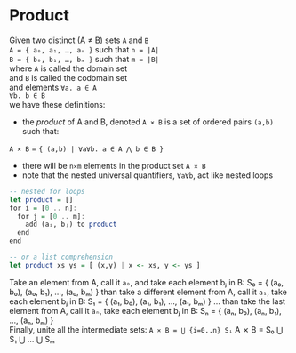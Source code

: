# Product

Given two distinct (A ≠ B) sets `A` and `B`      
  `A = { a₀, a₁, …, aₙ }` such that `n = |A|`     
  `B = { b₀, b₁, …, bₘ }` such that `m = |B|`     
  where `A` is called the domain set    
    and `B` is called the codomain set   
  and elements `∀a. a ∈ A`    
               `∀b. b ∈ B`    
we have these definitions:

* the *product* of A and B, denoted `A ⨯ B` 
is a set of ordered pairs `(a,b)` such that:

`A ⨯ B` = `{ (a,b) | ∀a∀b. a ∈ A ⋀ b ∈ B }`

- there will be `n⨯m` elements in the product set `A ⨯ B`
- note that the nested universal quantifiers, `∀a∀b`, act like nested loops

```hs
-- nested for loops
let product = []
for i = [0 .. n]:
  for j = [0 .. m]:
    add (aᵢ, bⱼ) to product
  end
end

-- or a list comprehension
let product xs ys = [ (x,y) | x <- xs, y <- ys ]
```

Take an element from A, call it `a₀`, and take each element bⱼ in B:
S₀ = { (a₀, b₀), (a₀, b₁), …, (a₀, bₘ) }
than take a different element from A, call it `a₁`, take each element bⱼ in B:
S₁ = { (a₁, b₀), (a₁, b₁), …, (a₁, bₘ) }
…
than take the last element from A, call it `aₙ`, take each element bⱼ in B:
Sₙ = { (aₙ, b₀), (aₙ, b₁), …, (aₙ, bₘ) }     
Finally, unite all the intermediate sets: `A ⨯ B = ⋃ {i=0..n} Sᵢ`
A ⨯ B = S₀ ⋃ S₁ ⋃ … ⋃ Sₘ
